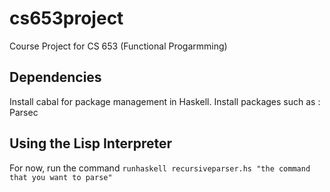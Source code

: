 # cs653project
Course Project for CS 653 (Functional Progarmming)

## Dependencies 
Install cabal for package management in Haskell. 
Install packages such as : Parsec  

## Using the Lisp Interpreter 
For now, run the command ` runhaskell recursiveparser.hs "the command that you want to parse" `

